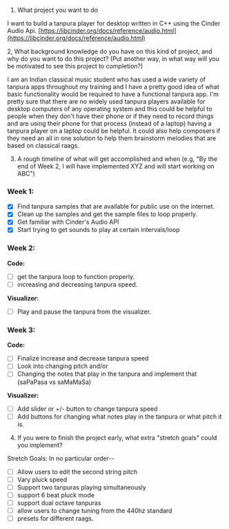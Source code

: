 1. What project you want to do

I want to build a tanpura player for desktop written in C++ using the Cinder Audio Api. [https://libcinder.org/docs/reference/audio.html](https://libcinder.org/docs/reference/audio.html)

2, What background knowledge do you have on this kind of project, and why do you want to do this project? (Put another way, in what way will you be motivated to see this project to completion?)

I am an Indian classical music student who has used a wide variety of tanpura apps throughout my training and I have a pretty good idea of what basic functionality would be required to have a functional tanpura app. I'm pretty sure that there are no widely used tanpura players available for desktop computers of any operating system and this could be helpful to people when they don't have their phone or if they need to record things and are using their phone for that process (instead of a laptop) having a tanpura player on a laptop could be helpful. It could also help composers if they need an all in one solution to help them brainstorm melodies that are based on classical raags.

3. A rough timeline of what will get accomplished and when (e.g, "By the end of Week 2, I will have implemented XYZ and will start working on ABC")

### Week 1: 
- [X] Find tanpura samples that are available for public use on the internet. 
- [X] Clean up the samples and get the sample files to loop properly. 
- [X] Get familiar with Cinder's Audio API 
- [X] Start trying to get sounds to play at certain intervals/loop

### Week 2: 
**Code:** 
- [ ] get the tanpura loop to function properly. 
- [ ] increasing and decreasing tanpura speed.

**Visualizer:**
- [ ] Play and pause the tanpura from the visualizer.

### Week 3: 
**Code:**
- [ ] Finalize increase and decrease tanpura speed
- [ ] Look into changing pitch and/or 
- [ ] Changing the notes that play in the tanpura and implement that (saPaPasa vs saMaMaSa)

**Visualizer:** 
- [ ] Add slider or +/- button to change tanpura speed
- [ ] Add buttons for changing what notes play in the tanpura or what pitch it is. 

4. If you were to finish the project early, what extra "stretch goals" could you implement?

Stretch Goals:
In no particular order--
- [ ] Allow users to edit the second string pitch
- [ ] Vary pluck speed
- [ ] Support two tanpuras playing simultaneously
- [ ] support 6 beat pluck mode
- [ ] support dual octave tanpuras
- [ ] allow users to change tuning from the 440hz standard
- [ ] presets for different raags.
